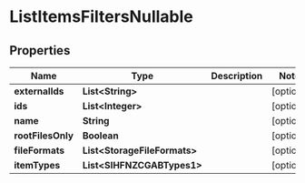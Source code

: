 

# ListItemsFiltersNullable


## Properties

| Name | Type | Description | Notes |
|------------ | ------------- | ------------- | -------------|
|**externalIds** | **List&lt;String&gt;** |  |  [optional] |
|**ids** | **List&lt;Integer&gt;** |  |  [optional] |
|**name** | **String** |  |  [optional] |
|**rootFilesOnly** | **Boolean** |  |  [optional] |
|**fileFormats** | **List&lt;StorageFileFormats&gt;** |  |  [optional] |
|**itemTypes** | **List&lt;SIHFNZCGABTypes1&gt;** |  |  [optional] |



